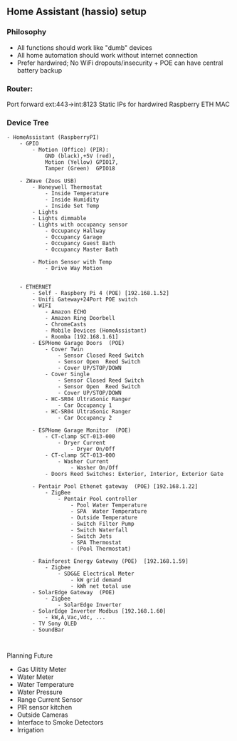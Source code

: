 ## Home Assistant (hassio) setup




### Philosophy
- All functions should work like "dumb" devices
- All home automation should work without internet connection
- Prefer hardwired; No WiFi dropouts/insecurity + POE can have central battery backup


### Router:
Port forward ext:443->int:8123
Static IPs for hardwired Raspberry ETH MAC



### Device Tree
```
- HomeAssistant (RaspberryPI)
    - GPIO
        - Motion (Office) (PIR): 
            GND (black),+5V (red),
            Motion (Yellow) GPIO17, 
            Tamper (Green)  GPIO18

    - ZWave (Zoos USB)
        - Honeywell Thermostat
            - Inside Temperature
            - Inside Humidity
            - Inside Set Temp
        - Lights
        - Lights dimmable
        - Lights with occupancy sensor
            - Occupancy Hallway
            - Occupancy Garage
            - Occupancy Guest Bath
            - Occupancy Master Bath

        - Motion Sensor with Temp
            - Drive Way Motion


    - ETHERNET
        - Self - Raspbery Pi 4 (POE) [192.168.1.52]
        - Unifi Gateway+24Port POE switch
        - WIFI
            - Amazon ECHO
            - Amazon Ring Doorbell
            - ChromeCasts
            - Mobile Devices (HomeAssistant)
            - Roomba [192.168.1.61]
        - ESPHome Garage Doors  (POE)
            - Cover Twin
                - Sensor Closed Reed Switch 
                - Sensor Open  Reed Switch
                - Cover UP/STOP/DOWN
            - Cover Single
                - Sensor Closed Reed Switch 
                - Sensor Open  Reed Switch
                - Cover UP/STOP/DOWN
            - HC-SR04 UltraSonic Ranger
                - Car Occupancy 1
            - HC-SR04 UltraSonic Ranger
                - Car Occupancy 2

        - ESPHome Garage Monitor  (POE)
            - CT-clamp SCT-013-000
                - Dryer Current 
                    - Dryer On/Off
            - CT-clamp SCT-013-000
                - Washer Current 
                    - Washer On/Off
            - Doors Reed Switches: Exterior, Interior, Exterior Gate 

        - Pentair Pool Ethenet gateway  (POE) [192.168.1.22]
            - ZigBee
                - Pentair Pool controller
                    - Pool Water Temperature
                    - SPA  Water Temperature
                    - Outside Temperature
                    - Switch Filter Pump
                    - Switch Waterfall
                    - Switch Jets
                    - SPA Thermostat
                    - (Pool Thermostat)

        - Rainforest Energy Gateway (POE)  [192.168.1.59]
            - Zigbee
                - SDG&E Electrical Meter
                    - kW grid demand
                    - kWh net total use
        - SolarEdge Gateway  (POE)
            - Zigbee
                - SolarEdge Inverter
        - SolarEdge Inverter Modbus [192.168.1.60]
            - kW,A,Vac,Vdc, ...
        - TV Sony OLED 
        - SoundBar

        
``` 


Planning Future
- Gas Ulitity Meter
- Water Meter
- Water Temperature
- Water Pressure
- Range Current Sensor
- PIR sensor kitchen
- Outside Cameras
- Interface to Smoke Detectors
- Irrigation


